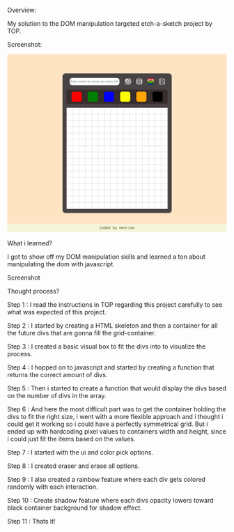 Overview:

My solution to the DOM manipulation targeted etch-a-sketch project by TOP.


Screenshot:

![](images/127.0.0.1_5500_index.html.png)


What i learned?

I got to show off my DOM manipulation skills and learned a ton about manipulating the dom with javascript.


Screenshot


Thought process?

Step 1 : I read the instructions in TOP regarding this project carefully to see what was expected of this project.

Step 2 : I started by creating a HTML skeleton and then  a container for all the future divs that are gonna fill the grid-container.

Step 3 : I created a basic visual box to fit the divs into to visualize the process.

Step 4 : I hopped on to javascript and started by creating a function that returns the correct amount of divs.

Step 5 : Then i started to create a function that would display the divs based on the number of divs in the array.

Step 6 : And here the most difficult part was to get the container holding the divs to fit the right size, i went with a more flexible approach and i thought i could get it working so i could have a perfectly symmetrical grid. But i ended up with hardcoding pixel values to containers width and height, since i could just fit the items based on the values.

Step 7 : I started with the ui and color pick options.

Step 8 : I created eraser and erase all options.

Step 9 : I also created a rainbow feature where each div gets colored randomly with each interaction. 

Step 10 : Create shadow feature where each divs opacity lowers toward black container background for shadow effect.

Step 11 : Thats it!

